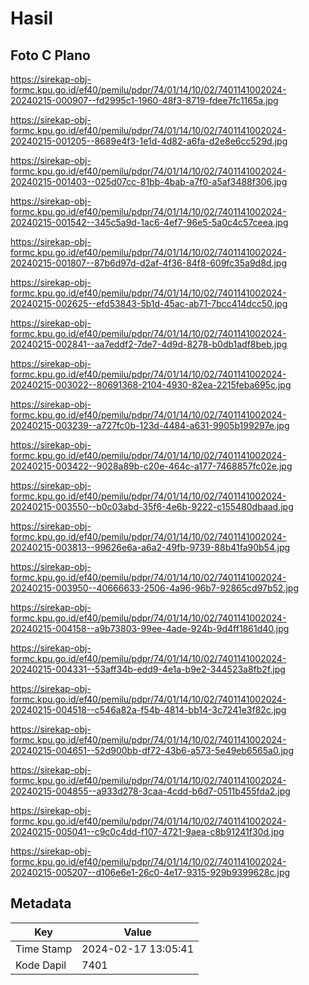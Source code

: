 # Hasil

## Foto C Plano

https://sirekap-obj-formc.kpu.go.id/ef40/pemilu/pdpr/74/01/14/10/02/7401141002024-20240215-000907--fd2995c1-1960-48f3-8719-fdee7fc1165a.jpg

https://sirekap-obj-formc.kpu.go.id/ef40/pemilu/pdpr/74/01/14/10/02/7401141002024-20240215-001205--8689e4f3-1e1d-4d82-a6fa-d2e8e6cc529d.jpg

https://sirekap-obj-formc.kpu.go.id/ef40/pemilu/pdpr/74/01/14/10/02/7401141002024-20240215-001403--025d07cc-81bb-4bab-a7f0-a5af3488f306.jpg

https://sirekap-obj-formc.kpu.go.id/ef40/pemilu/pdpr/74/01/14/10/02/7401141002024-20240215-001542--345c5a9d-1ac6-4ef7-96e5-5a0c4c57ceea.jpg

https://sirekap-obj-formc.kpu.go.id/ef40/pemilu/pdpr/74/01/14/10/02/7401141002024-20240215-001807--87b6d97d-d2af-4f36-84f8-609fc35a9d8d.jpg

https://sirekap-obj-formc.kpu.go.id/ef40/pemilu/pdpr/74/01/14/10/02/7401141002024-20240215-002625--efd53843-5b1d-45ac-ab71-7bcc414dcc50.jpg

https://sirekap-obj-formc.kpu.go.id/ef40/pemilu/pdpr/74/01/14/10/02/7401141002024-20240215-002841--aa7eddf2-7de7-4d9d-8278-b0db1adf8beb.jpg

https://sirekap-obj-formc.kpu.go.id/ef40/pemilu/pdpr/74/01/14/10/02/7401141002024-20240215-003022--80691368-2104-4930-82ea-2215feba695c.jpg

https://sirekap-obj-formc.kpu.go.id/ef40/pemilu/pdpr/74/01/14/10/02/7401141002024-20240215-003239--a727fc0b-123d-4484-a631-9905b199297e.jpg

https://sirekap-obj-formc.kpu.go.id/ef40/pemilu/pdpr/74/01/14/10/02/7401141002024-20240215-003422--9028a89b-c20e-464c-a177-7468857fc02e.jpg

https://sirekap-obj-formc.kpu.go.id/ef40/pemilu/pdpr/74/01/14/10/02/7401141002024-20240215-003550--b0c03abd-35f6-4e6b-9222-c155480dbaad.jpg

https://sirekap-obj-formc.kpu.go.id/ef40/pemilu/pdpr/74/01/14/10/02/7401141002024-20240215-003813--99626e6a-a6a2-49fb-9739-88b41fa90b54.jpg

https://sirekap-obj-formc.kpu.go.id/ef40/pemilu/pdpr/74/01/14/10/02/7401141002024-20240215-003950--40666633-2506-4a96-96b7-92865cd97b52.jpg

https://sirekap-obj-formc.kpu.go.id/ef40/pemilu/pdpr/74/01/14/10/02/7401141002024-20240215-004158--a9b73803-99ee-4ade-924b-9d4ff1861d40.jpg

https://sirekap-obj-formc.kpu.go.id/ef40/pemilu/pdpr/74/01/14/10/02/7401141002024-20240215-004331--53aff34b-edd9-4e1a-b9e2-344523a8fb2f.jpg

https://sirekap-obj-formc.kpu.go.id/ef40/pemilu/pdpr/74/01/14/10/02/7401141002024-20240215-004518--c546a82a-f54b-4814-bb14-3c7241e3f82c.jpg

https://sirekap-obj-formc.kpu.go.id/ef40/pemilu/pdpr/74/01/14/10/02/7401141002024-20240215-004651--52d900bb-df72-43b6-a573-5e49eb6565a0.jpg

https://sirekap-obj-formc.kpu.go.id/ef40/pemilu/pdpr/74/01/14/10/02/7401141002024-20240215-004855--a933d278-3caa-4cdd-b6d7-0511b455fda2.jpg

https://sirekap-obj-formc.kpu.go.id/ef40/pemilu/pdpr/74/01/14/10/02/7401141002024-20240215-005041--c9c0c4dd-f107-4721-9aea-c8b91241f30d.jpg

https://sirekap-obj-formc.kpu.go.id/ef40/pemilu/pdpr/74/01/14/10/02/7401141002024-20240215-005207--d106e6e1-26c0-4e17-9315-929b9399628c.jpg


## Metadata

| Key        | Value               |
| ---------- | ------------------- |
| Time Stamp | 2024-02-17 13:05:41 |
| Kode Dapil | 7401                |



